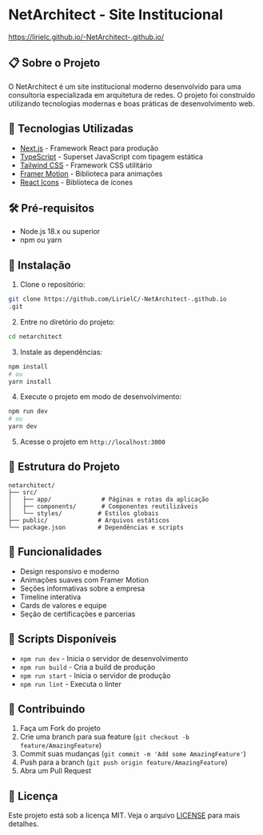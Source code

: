 # NetArchitect - Site Institucional
https://lirielc.github.io/-NetArchitect-.github.io/
## 📋 Sobre o Projeto

O NetArchitect é um site institucional moderno desenvolvido para uma consultoria especializada em arquitetura de redes. O projeto foi construído utilizando tecnologias modernas e boas práticas de desenvolvimento web.

## 🚀 Tecnologias Utilizadas

- [Next.js](https://nextjs.org/) - Framework React para produção
- [TypeScript](https://www.typescriptlang.org/) - Superset JavaScript com tipagem estática
- [Tailwind CSS](https://tailwindcss.com/) - Framework CSS utilitário
- [Framer Motion](https://www.framer.com/motion/) - Biblioteca para animações
- [React Icons](https://react-icons.github.io/react-icons/) - Biblioteca de ícones

## 🛠️ Pré-requisitos

- Node.js 18.x ou superior
- npm ou yarn

## 🔧 Instalação

1. Clone o repositório:
```bash
git clone https://github.com/LirielC/-NetArchitect-.github.io
.git
```

2. Entre no diretório do projeto:
```bash
cd netarchitect
```

3. Instale as dependências:
```bash
npm install
# ou
yarn install
```

4. Execute o projeto em modo de desenvolvimento:
```bash
npm run dev
# ou
yarn dev
```

5. Acesse o projeto em `http://localhost:3000`

## 📁 Estrutura do Projeto

```
netarchitect/
├── src/
│   ├── app/              # Páginas e rotas da aplicação
│   ├── components/       # Componentes reutilizáveis
│   └── styles/          # Estilos globais
├── public/              # Arquivos estáticos
└── package.json         # Dependências e scripts
```

## 🎨 Funcionalidades

- Design responsivo e moderno
- Animações suaves com Framer Motion
- Seções informativas sobre a empresa
- Timeline interativa
- Cards de valores e equipe
- Seção de certificações e parcerias

## 📝 Scripts Disponíveis

- `npm run dev` - Inicia o servidor de desenvolvimento
- `npm run build` - Cria a build de produção
- `npm run start` - Inicia o servidor de produção
- `npm run lint` - Executa o linter

## 🤝 Contribuindo

1. Faça um Fork do projeto
2. Crie uma branch para sua feature (`git checkout -b feature/AmazingFeature`)
3. Commit suas mudanças (`git commit -m 'Add some AmazingFeature'`)
4. Push para a branch (`git push origin feature/AmazingFeature`)
5. Abra um Pull Request

## 📄 Licença

Este projeto está sob a licença MIT. Veja o arquivo [LICENSE](LICENSE) para mais detalhes.

